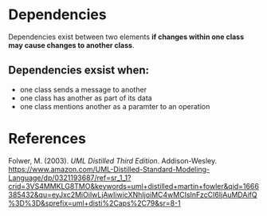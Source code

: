 # Dependencies 

Dependencies exist between two elements **if changes within one class may cause changes to another class**. 

## Dependencies exsist when: 
- one class sends a message to another 
- one class has another as part of its data 
- one class mentions another as a paramter to an operation 

# References 
Folwer, M. (2003). *UML Distilled Third Edition*. Addison-Wesley. <https://www.amazon.com/UML-Distilled-Standard-Modeling-Language/dp/0321193687/ref=sr_1_1?crid=3VS4MMKLG8TMO&keywords=uml+distilled+martin+fowler&qid=1666385432&qu=eyJxc2MiOiIwLjAwIiwicXNhIjoiMC4wMCIsInFzcCI6IjAuMDAifQ%3D%3D&sprefix=uml+disti%2Caps%2C79&sr=8-1> 
